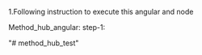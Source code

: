 1.Following instruction to execute this angular and node

Method_hub_angular: 
 step-1:
 

"# method_hub_test" 
